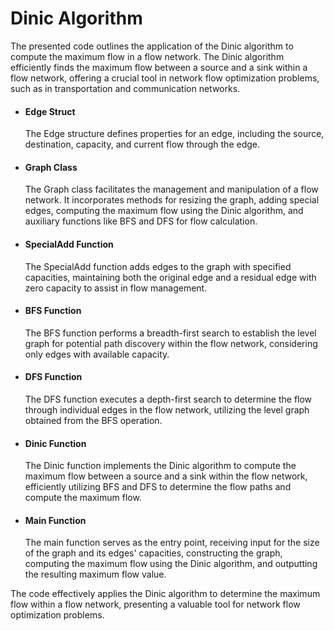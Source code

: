 # Dinic Algorithm

The presented code outlines the application of the Dinic algorithm to compute the maximum flow in a flow network. The Dinic algorithm efficiently finds the maximum flow between a source and a sink within a flow network, offering a crucial tool in network flow optimization problems, such as in transportation and communication networks.

* #### Edge Struct
  The Edge structure defines properties for an edge, including the source, destination, capacity, and current flow through the edge.

* #### Graph Class
  The Graph class facilitates the management and manipulation of a flow network. It incorporates methods for resizing the graph, adding special edges, computing the maximum flow using the Dinic algorithm, and auxiliary functions like BFS and DFS for flow calculation.

* #### SpecialAdd Function
  The SpecialAdd function adds edges to the graph with specified capacities, maintaining both the original edge and a residual edge with zero capacity to assist in flow management.

* #### BFS Function
  The BFS function performs a breadth-first search to establish the level graph for potential path discovery within the flow network, considering only edges with available capacity.

* #### DFS Function
  The DFS function executes a depth-first search to determine the flow through individual edges in the flow network, utilizing the level graph obtained from the BFS operation.

* #### Dinic Function
  The Dinic function implements the Dinic algorithm to compute the maximum flow between a source and a sink within the flow network, efficiently utilizing BFS and DFS to determine the flow paths and compute the maximum flow.

* #### Main Function
  The main function serves as the entry point, receiving input for the size of the graph and its edges' capacities, constructing the graph, computing the maximum flow using the Dinic algorithm, and outputting the resulting maximum flow value.

The code effectively applies the Dinic algorithm to determine the maximum flow within a flow network, presenting a valuable tool for network flow optimization problems.
